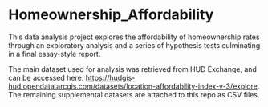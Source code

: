# Homeownership_Affordability
This data analysis project explores the affordability of homeownership rates through an exploratory analysis and a series of hypothesis tests culminating in a final essay-style report.

The main dataset used for analysis was retrieved from HUD Exchange, and can be accessed here: https://hudgis-hud.opendata.arcgis.com/datasets/location-affordability-index-v-3/explore. The remaining supplemental datasets are attached to this repo as CSV files.
